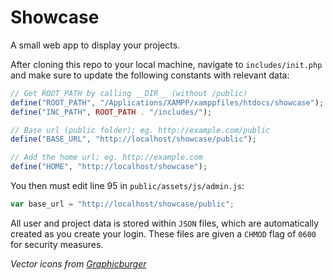 # Showcase

A small web app to display your projects.

After cloning this repo to your local machine, navigate to `includes/init.php` and make sure to update the following constants with relevant data:

```php
// Get ROOT_PATH by calling __DIR__ (without /public)
define("ROOT_PATH", "/Applications/XAMPP/xamppfiles/htdocs/showcase");
define("INC_PATH", ROOT_PATH . "/includes/");

// Base url (public folder); eg. http://example.com/public
define("BASE_URL", "http://localhost/showcase/public");

// Add the home url; eg. http://example.com
define("HOME", "http://localhost/showcase");
```

You then must edit line 95 in `public/assets/js/admin.js`:

```javascript
var base_url = "http://localhost/showcase/public";
```

All user and project data is stored within `JSON` files, which are automatically created as you create your login. These files are given a `CHMOD` flag of `0600` for security measures.

*Vector icons from [Graphicburger](http://graphicburger.com)*
